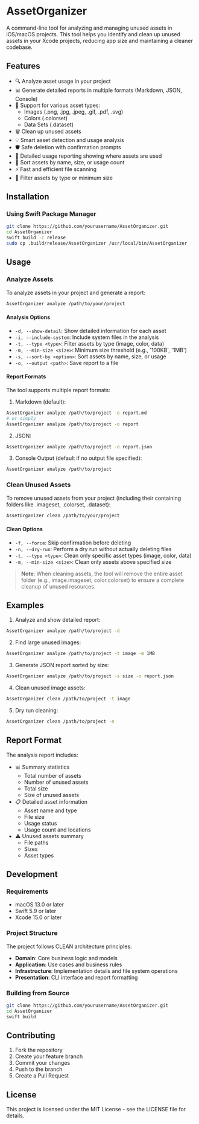 # AssetOrganizer

A command-line tool for analyzing and managing unused assets in iOS/macOS projects. This tool helps you identify and clean up unused assets in your Xcode projects, reducing app size and maintaining a cleaner codebase.

## Features

- 🔍 Analyze asset usage in your project
- 📊 Generate detailed reports in multiple formats (Markdown, JSON, Console)
- 🎨 Support for various asset types:
  - Images (.png, .jpg, .jpeg, .gif, .pdf, .svg)
  - Colors (.colorset)
  - Data Sets (.dataset)
- 🗑 Clean up unused assets
- 💡 Smart asset detection and usage analysis
- 🛡 Safe deletion with confirmation prompts
- 📝 Detailed usage reporting showing where assets are used
- 🔄 Sort assets by name, size, or usage count
- ⚡️ Fast and efficient file scanning
- 🎯 Filter assets by type or minimum size

## Installation

### Using Swift Package Manager

```bash
git clone https://github.com/yourusername/AssetOrganizer.git
cd AssetOrganizer
swift build -c release
sudo cp .build/release/AssetOrganizer /usr/local/bin/AssetOrganizer
```

## Usage

### Analyze Assets

To analyze assets in your project and generate a report:

```bash
AssetOrganizer analyze /path/to/your/project
```

#### Analysis Options

- `-d, --show-detail`: Show detailed information for each asset
- `-i, --include-system`: Include system files in the analysis
- `-t, --type <type>`: Filter assets by type (image, color, data)
- `-m, --min-size <size>`: Minimum size threshold (e.g., '100KB', '1MB')
- `-s, --sort-by <option>`: Sort assets by name, size, or usage
- `-o, --output <path>`: Save report to a file

#### Report Formats

The tool supports multiple report formats:

1. Markdown (default):
```bash
AssetOrganizer analyze /path/to/project -o report.md
# or simply
AssetOrganizer analyze /path/to/project -o report
```

2. JSON:
```bash
AssetOrganizer analyze /path/to/project -o report.json
```

3. Console Output (default if no output file specified):
```bash
AssetOrganizer analyze /path/to/project
```

### Clean Unused Assets

To remove unused assets from your project (including their containing folders like .imageset, .colorset, .dataset):

```bash
AssetOrganizer clean /path/to/your/project
```

#### Clean Options

- `-f, --force`: Skip confirmation before deleting
- `-n, --dry-run`: Perform a dry run without actually deleting files
- `-t, --type <type>`: Clean only specific asset types (image, color, data)
- `-m, --min-size <size>`: Clean only assets above specified size

> **Note**: When cleaning assets, the tool will remove the entire asset folder (e.g., image.imageset, color.colorset) to ensure a complete cleanup of unused resources.

## Examples

1. Analyze and show detailed report:
```bash
AssetOrganizer analyze /path/to/project -d
```

2. Find large unused images:
```bash
AssetOrganizer analyze /path/to/project -t image -m 1MB
```

3. Generate JSON report sorted by size:
```bash
AssetOrganizer analyze /path/to/project -s size -o report.json
```

4. Clean unused image assets:
```bash
AssetOrganizer clean /path/to/project -t image
```

5. Dry run cleaning:
```bash
AssetOrganizer clean /path/to/project -n
```

## Report Format

The analysis report includes:

- 📊 Summary statistics
  - Total number of assets
  - Number of unused assets
  - Total size
  - Size of unused assets
- 📋 Detailed asset information
  - Asset name and type
  - File size
  - Usage status
  - Usage count and locations
- ⚠️ Unused assets summary
  - File paths
  - Sizes
  - Asset types

## Development

### Requirements

- macOS 13.0 or later
- Swift 5.9 or later
- Xcode 15.0 or later

### Project Structure

The project follows CLEAN architecture principles:

- **Domain**: Core business logic and models
- **Application**: Use cases and business rules
- **Infrastructure**: Implementation details and file system operations
- **Presentation**: CLI interface and report formatting

### Building from Source

```bash
git clone https://github.com/yourusername/AssetOrganizer.git
cd AssetOrganizer
swift build
```

## Contributing

1. Fork the repository
2. Create your feature branch
3. Commit your changes
4. Push to the branch
5. Create a Pull Request

## License

This project is licensed under the MIT License - see the LICENSE file for details. 